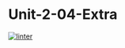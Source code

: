 # Unit-2-04-Extra
 [![linter](https://github.com/Aidan-Lalonde-Novales/Unit-2-04-Extra/workflows/linter/badge.svg)](https://github.com/marketplace/actions/super-linter) 
